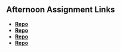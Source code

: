 ## Afternoon Assignment Links

* **[Repo](https://github.com/BlakeLawatch/https://github.com/BlakeLawatch/Trivia)**
* **[Repo](https://github.com/BlakeLawatch/https://github.com/BlakeLawatch/fall23_gregslist_async)**
* **[Repo](https://github.com/BlakeLawatch/<ASSIGNMENT_REPO>)**
* **[Repo](https://github.com/BlakeLawatch/https://github.com/BlakeLawatch/WK4-THU-LAB-PAIR-Gifted)**
